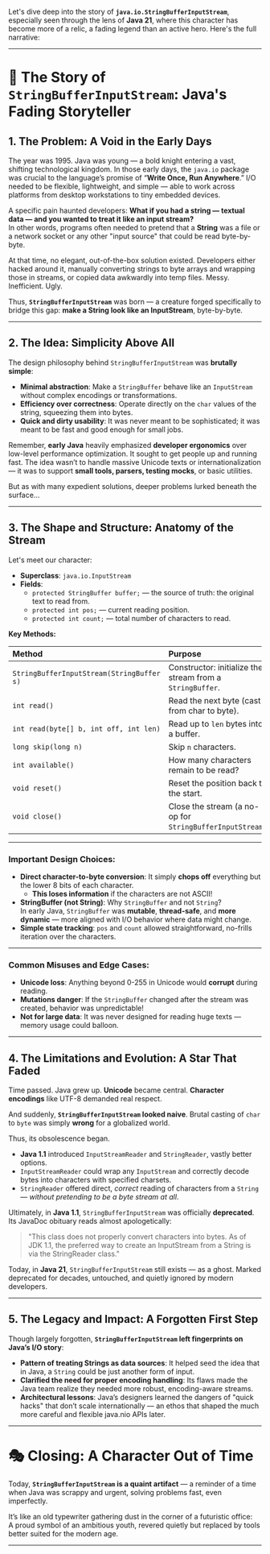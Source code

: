 Let's dive deep into the story of **`java.io.StringBufferInputStream`**, especially seen through the lens of **Java 21**, where this character has become more of a relic, a fading legend than an active hero. Here's the full narrative:

---

# 📜 The Story of `StringBufferInputStream`: Java's Fading Storyteller

## 1. The Problem: A Void in the Early Days

The year was 1995. Java was young — a bold knight entering a vast, shifting technological kingdom. In those early days, the `java.io` package was crucial to the language’s promise of “**Write Once, Run Anywhere**.” I/O needed to be flexible, lightweight, and simple — able to work across platforms from desktop workstations to tiny embedded devices.

A specific pain haunted developers: **What if you had a string — textual data — and you wanted to treat it like an input stream?**  
In other words, programs often needed to pretend that a **String** was a file or a network socket or any other "input source" that could be read byte-by-byte.

At that time, no elegant, out-of-the-box solution existed. Developers either hacked around it, manually converting strings to byte arrays and wrapping those in streams, or copied data awkwardly into temp files. Messy. Inefficient. Ugly.

Thus, **`StringBufferInputStream`** was born — a creature forged specifically to bridge this gap: **make a String look like an InputStream**, byte-by-byte.

---

## 2. The Idea: Simplicity Above All

The design philosophy behind `StringBufferInputStream` was **brutally simple**:

- **Minimal abstraction**: Make a `StringBuffer` behave like an `InputStream` without complex encodings or transformations.
- **Efficiency over correctness**: Operate directly on the `char` values of the string, squeezing them into bytes.
- **Quick and dirty usability**: It was never meant to be sophisticated; it was meant to be fast and good enough for small jobs.

Remember, **early Java** heavily emphasized **developer ergonomics** over low-level performance optimization. It sought to get people up and running fast. The idea wasn’t to handle massive Unicode texts or internationalization — it was to support **small tools, parsers, testing mocks**, or basic utilities.

But as with many expedient solutions, deeper problems lurked beneath the surface...

---

## 3. The Shape and Structure: Anatomy of the Stream

Let's meet our character:

- **Superclass**: `java.io.InputStream`
- **Fields**:
    - `protected StringBuffer buffer;` — the source of truth: the original text to read from.
    - `protected int pos;` — current reading position.
    - `protected int count;` — total number of characters to read.

**Key Methods:**

| Method | Purpose |
|:---|:---|
| `StringBufferInputStream(StringBuffer s)` | Constructor: initialize the stream from a `StringBuffer`. |
| `int read()` | Read the next byte (cast from char to byte). |
| `int read(byte[] b, int off, int len)` | Read up to `len` bytes into a buffer. |
| `long skip(long n)` | Skip `n` characters. |
| `int available()` | How many characters remain to be read? |
| `void reset()` | Reset the position back to the start. |
| `void close()` | Close the stream (a no-op for `StringBufferInputStream`). |

---

### **Important Design Choices:**

- **Direct character-to-byte conversion**: It simply **chops off** everything but the lower 8 bits of each character.
    - **This loses information** if the characters are not ASCII!
- **StringBuffer (not String)**: Why `StringBuffer` and not `String`?  
  In early Java, `StringBuffer` was **mutable**, **thread-safe**, and **more dynamic** — more aligned with I/O behavior where data might change.
- **Simple state tracking**: `pos` and `count` allowed straightforward, no-frills iteration over the characters.

---

### **Common Misuses and Edge Cases:**

- **Unicode loss**: Anything beyond 0-255 in Unicode would **corrupt** during reading.
- **Mutations danger**: If the `StringBuffer` changed after the stream was created, behavior was unpredictable!
- **Not for large data**: It was never designed for reading huge texts — memory usage could balloon.

---

## 4. The Limitations and Evolution: A Star That Faded

Time passed. Java grew up. **Unicode** became central. **Character encodings** like UTF-8 demanded real respect.

And suddenly, **`StringBufferInputStream` looked naive**. Brutal casting of `char` to `byte` was simply **wrong** for a globalized world.

Thus, its obsolescence began.

- **Java 1.1** introduced `InputStreamReader` and `StringReader`, vastly better options.
- `InputStreamReader` could wrap any `InputStream` and correctly decode bytes into characters with specified charsets.
- `StringReader` offered direct, *correct* reading of characters from a `String` — *without pretending to be a byte stream at all*.

Ultimately, in **Java 1.1**, `StringBufferInputStream` was officially **deprecated**.  
Its JavaDoc obituary reads almost apologetically:

> "This class does not properly convert characters into bytes. As of JDK 1.1, the preferred way to create an InputStream from a String is via the StringReader class."

Today, in **Java 21**, `StringBufferInputStream` still exists — as a ghost. Marked deprecated for decades, untouched, and quietly ignored by modern developers.

---

## 5. The Legacy and Impact: A Forgotten First Step

Though largely forgotten, **`StringBufferInputStream` left fingerprints on Java’s I/O story**:

- **Pattern of treating Strings as data sources**: It helped seed the idea that in Java, a `String` could be just another form of input.
- **Clarified the need for proper encoding handling**: Its flaws made the Java team realize they needed more robust, encoding-aware streams.
- **Architectural lessons**: Java’s designers learned the dangers of "quick hacks" that don’t scale internationally — an ethos that shaped the much more careful and flexible java.nio APIs later.

---

# 🎭 Closing: A Character Out of Time

Today, **`StringBufferInputStream` is a quaint artifact** — a reminder of a time when Java was scrappy and urgent, solving problems fast, even imperfectly.

It’s like an old typewriter gathering dust in the corner of a futuristic office:  
A proud symbol of an ambitious youth, revered quietly but replaced by tools better suited for the modern age.

---
